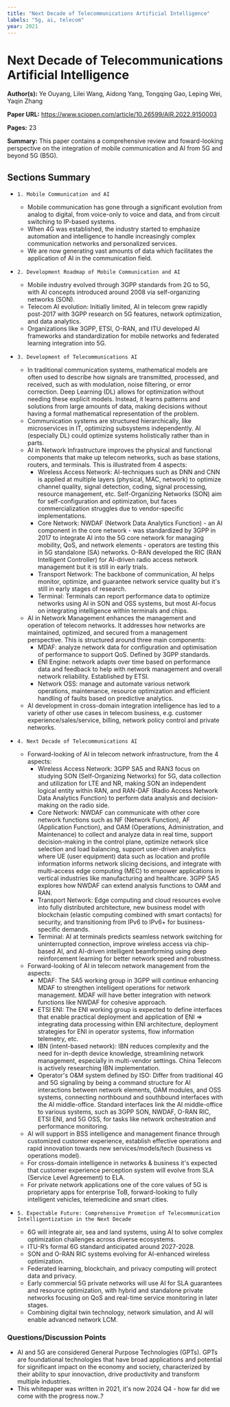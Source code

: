 ```yaml
---
title: "Next Decade of Telecommunications Artificial Intelligence"
labels: "5g, ai, telecom"
year: 2021
---
```


# Next Decade of Telecommunications Artificial Intelligence

**Author(s):** Ye Ouyang, Lilei Wang, Aidong Yang, Tongqing Gao, Leping Wei, Yaqin Zhang

**Paper URL:** https://www.sciopen.com/article/10.26599/AIR.2022.9150003

**Pages:** 23

**Summary:** This paper contains a comprehensive review and foward-looking perspective on the integration of mobile communication and AI from 5G and beyond 5G (B5G). 

## Sections Summary

- `1. Mobile Communication and AI`
  - Mobile communication has gone through a significant evolution from analog to digital, from voice-only to voice and data, and from circuit switching to IP-based systems.
  - When 4G was established, the industry started to emphasize automation and intelligence to handle increasingly complex communication networks and personalized services.
  - We are now generating vast amounts of data which facilitates the application of AI in the communication field.
  
- `2. Development Roadmap of Mobile Communication and AI`
  - Mobile industry evolved through 3GPP standards from 2G to 5G, with AI concepts introduced around 2008 via self-organizing networks (SON).
  - Telecom AI evolution: Initially limited, AI in telecom grew rapidly post-2017 with 3GPP research on 5G features, network optimization, and data analytics.
  - Organizations like 3GPP, ETSI, O-RAN, and ITU developed AI frameworks and standardization for mobile networks and federated learning integration into 5G.
 
- `3. Development of Telecommunications AI`
  - In traditional communication systems, mathematical models are often used to describe how signals are transmitted, processed, and received, such as with modulation, noise filtering, or error correction. Deep Learning (DL) allows for optimization without needing these explicit models. Instead, it learns patterns and solutions from large amounts of data, making decisions without having a formal mathematical representation of the problem. 
  - Communication systems are structured hierarchically, like microservices in IT, optimizing subsystems independently. AI (especially DL) could optimize systems holistically rather than in parts.
  - AI in Network Infrastructure improves the physical and functional components that make up telecom networks, such as base stations, routers, and terminals. This is illustrated from 4 aspects:
      - Wireless Access Network: AI-techniques such as DNN and CNN is applied at multiple layers (physical, MAC, network) to optimize channel quality, signal detection, coding, signal processing, resource management, etc. Self-Organizing Networks (SON) aim for self-configuration and optimization, but faces commercialization struggles due to vendor-specific implementations.
      - Core Network: NWDAF (Network Data Analytics Function) - an AI component in the core network - was standardized by 3GPP in 2017 to integrate AI into the 5G core network for managing mobility, QoS, and network elements - operators are testing this in 5G standalone (SA) networks. O-RAN developed the RIC (RAN Intelligent Controller) for AI-driven radio access network management but it is still in early trials.
      - Transport Network: The backbone of communication, AI helps monitor, optimize, and guarantee network service quality but it's still in early stages of research.
      - Terminal: Terminals can report performance data to optimize networks using AI in SON and OSS systems, but most AI-focus on integrating intelligence within terminals and chips.
  - AI in Network Management enhances the management and operation of telecom networks. It addresses how networks are maintained, optimized, and secured from a management perspective. This is structured around three main components:
      - MDAF: analyze network data for configuration and optimisation of performance to support QoS. Defined by 3GPP standards.
      - ENI Engine: network adapts over time based on performance data and feedback to help with network management and overall network reliability. Established by ETSI.
      - Network OSS: manage and automate various network operations, maintenance, resource optimization and efficient handling of faults based on predictive analytics.
  - AI development in cross-domain integration intelligence has led to a variety of other use cases in telecom business, e.g. customer experience/sales/service, billing, network policy control and private networks.
 
- `4. Next Decade of Telecommunications AI`
  - Forward-looking of AI in telecom network infrastructure, from the 4 aspects:
      - Wireless Access Network: 3GPP SA5 and RAN3 focus on studying SON (Self-Organizing Networks) for 5G, data collection and utilization for LTE and NR, making SON an independent logical entity within RAN, and RAN-DAF (Radio Access Network Data Analytics Function) to perform data analysis and decision-making on the radio side.
      - Core Network: NWDAF can communicate with other core network functions such as NF (Network Function), AF (Application Function), and OAM (Operations, Administration, and Maintenance) to collect and analyze data in real time, support decision-making in the control plane, optimize network slice selection and load balancing, support user-driven analytics where UE (user equipment) data such as location and profile information informs network slicing decisions, and integrate with multi-access edge computing (MEC) to empower applications in vertical industries like manufacturing and healthcare. 3GPP SA5 explores how NWDAF can extend analysis functions to OAM and RAN.
      - Transport Network: Edge computing and cloud resources evolve into fully distributed architecture, new business model with blockchain (elastic computing combined with smart contacts) for security, and transitioning from IPv6 to IPv6+ for business-specific demands.
      - Terminal: AI at terminals predicts seamless network switching for uninterrupted connection, improve wireless access via chip-based AI, and AI-driven intelligent beamforming using deep reinforcement learning for better network speed and robustness.
  - Forward-looking of AI in telecom network management from the aspects:
      - MDAF: The SA5 working group in 3GPP will continue enhancing MDAF to strengthen intelligent operations for network management. MDAF will have better integration with network functions like NWDAF for cohesive approach.
      - ETSI ENI: The ENI working group is expected to define interfaces that enable practical deployment and application of ENI => integrating data processing within ENI architecture, deployment strategies for ENI in operator systems, flow information telemetry, etc.
      - IBN (intent-based network): IBN reduces complexity and the need for in-depth device knowledge, streamlining network management, especially in multi-vendor settings. China Telecom is actively researching IBN implementation.
      - Operator's O&M system defined by ISO: Differ from traditional 4G and 5G signaling by being a command structure for AI interactions between network elements, OAM modules, and OSS systems, connecting northbound and southbound interfaces with the AI middle-office. Standard interfaces link the AI middle-office to various systems, such as 3GPP SON, NWDAF, O-RAN RIC, ETSI ENI, and 5G OSS, for tasks like network orchestration and performance monitoring.
  - AI will support in BSS intelligence and management finance through customized customer experience, establish effective operations and rapid innovation towards new services/models/tech (business vs operations model).
  - For cross-domain intelligence in networks & business it's expected that customer experience perception system will evolve from SLA (Service Level Agreement) to ELA.
  - For private network applications one of the core values of 5G is proprietary apps for enterprise ToB, forward-looking to fully intelligent vehicles, telemedicine and smart cities.

- `5. Expectable Future: Comprehensive Promotion of Telecommunication Intelligentization in the Next Decade`
  - 6G will integrate air, sea and land systems, using AI to solve complex optimization challenges across diverse ecosystems.
  - ITU-R’s formal 6G standard anticipated around 2027-2028.
  - SON and O-RAN RIC systems evolving for AI-enhanced wireless optimization.
  - Federated learning, blockchain, and privacy computing will protect data and privacy.
  - Early commercial 5G private networks will use AI for SLA guarantees and resource optimization, with hybrid and standalone private networks focusing on QoS and real-time service monitoring in later stages.
  - Combining digital twin technology, network simulation, and AI will enable advanced network LCM.

### Questions/Discussion Points

- AI and 5G are considered General Purpose Technologies (GPTs). GPTs are foundational technologies that have broad applications and potential for significant impact on the economy and society, characterized by their ability to spur innovaction, drive productivity and transform multiple industries.
- This whitepaper was written in 2021, it's now 2024 Q4 - how far did we come with the progress now..?
